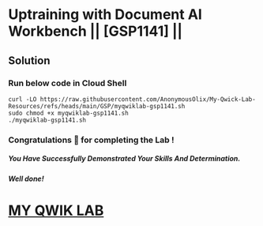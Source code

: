 # Uptraining with Document AI Workbench || [GSP1141] ||

## Solution

### Run below code in Cloud Shell

```
curl -LO https://raw.githubusercontent.com/AnonymousOlix/My-Qwick-Lab-Resources/refs/heads/main/GSP/myqwiklab-gsp1141.sh
sudo chmod +x myqwiklab-gsp1141.sh
./myqwiklab-gsp1141.sh
```


### Congratulations 🎉 for completing the Lab !

##### *You Have Successfully Demonstrated Your Skills And Determination.*

#### *Well done!*

# [MY QWIK LAB](https://www.youtube.com/@MyQwiklab)
